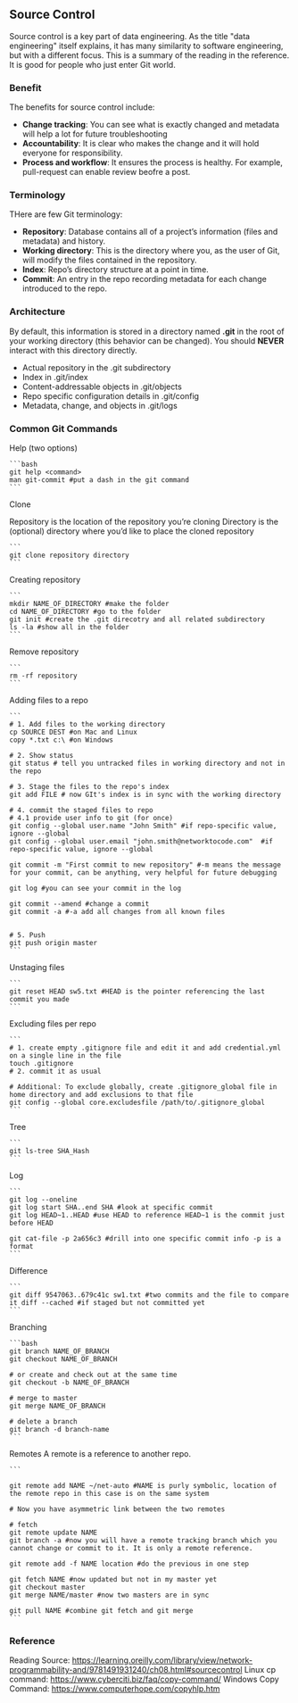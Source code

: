 ## Source Control

Source control is a key part of data engineering. As the title "data engineering" itself explains, it has many similarity to software engineering, but with a different focus. This is a summary of the reading in the reference. It is good for people who just enter Git world.

### Benefit

The benefits for source control include:

* **Change tracking**: You can see what is exactly changed and metadata will help a lot for future troubleshooting
* **Accountability**: It is clear who makes the change and it will hold everyone for responsibility.
* **Process and workflow**: It ensures the process is healthy. For example, pull-request can enable review beofre a post.

### Terminology

THere are few Git terminology:

* **Repository**: Database contains all of a project’s information (files and metadata) and history.
* **Working directory**: This is the directory where you, as the user of Git, will modify the files contained in the repository.
* **Index**: Repo’s directory structure at a point in time.
* **Commit**: An entry in the repo recording metadata for each change introduced to the repo.

### Architecture

By default, this information is stored in a directory named **.git** in the root of your working directory (this behavior can be changed). You should **NEVER** interact with this directory directly.

* Actual repository in the .git subdirectory
* Index in .git/index
* Content-addressable objects in .git/objects
* Repo specific configuration details in .git/config
* Metadata, change, and objects in .git/logs

### Common Git Commands

Help (two options)

    ```bash
    git help <command>
    man git-commit #put a dash in the git command
    ```

Clone

Repository is the location of the repository you’re cloning
Directory is the (optional) directory where you’d like to place the cloned repository

    ```
    git clone repository directory
    ```

Creating repository

    ```
    mkdir NAME_OF_DIRECTORY #make the folder
    cd NAME_OF_DIRECTORY #go to the folder
    git init #create the .git direcotry and all related subdirectory
    ls -la #show all in the folder
    ```

Remove repository

    ```
    rm -rf repository
    ```

Adding files to a repo

    ```
    # 1. Add files to the working directory
    cp SOURCE DEST #on Mac and Linux
    copy *.txt c:\ #on Windows

    # 2. Show status
    git status # tell you untracked files in working directory and not in the repo

    # 3. Stage the files to the repo's index
    git add FILE # now GIt's index is in sync with the working directory

    # 4. commit the staged files to repo
    # 4.1 provide user info to git (for once)
    git config --global user.name "John Smith" #if repo-specific value, ignore --global
    git config --global user.email "john.smith@networktocode.com"  #if repo-specific value, ignore --global

    git commit -m "First commit to new repository" #-m means the message for your commit, can be anything, very helpful for future debugging 

    git log #you can see your commit in the log

    git commit --amend #change a commit
    git commit -a #-a add all changes from all known files


    # 5. Push
    git push origin master
    ```

Unstaging files

    ```
    git reset HEAD sw5.txt #HEAD is the pointer referencing the last commit you made 
    ```

Excluding files per repo

    ```
    # 1. create empty .gitignore file and edit it and add credential.yml on a single line in the file 
    touch .gitignore
    # 2. commit it as usual

    # Additional: To exclude globally, create .gitignore_global file in home directory and add exclusions to that file
    git config --global core.excludesfile /path/to/.gitignore_global
    ```

Tree

    ```
    git ls-tree SHA_Hash
    ```

Log

    ```
    git log --oneline
    git log start SHA..end SHA #look at specific commit
    git log HEAD~1..HEAD #use HEAD to reference HEAD~1 is the commit just before HEAD

    git cat-file -p 2a656c3 #drill into one specific commit info -p is a format
    ```

Difference

    ```
    git diff 9547063..679c41c sw1.txt #two commits and the file to compare
    it diff --cached #if staged but not committed yet
    ```

Branching

    ```bash
    git branch NAME_OF_BRANCH
    git checkout NAME_OF_BRANCH

    # or create and check out at the same time
    git checkout -b NAME_OF_BRANCH

    # merge to master
    git merge NAME_OF_BRANCH

    # delete a branch
    git branch -d branch-name
    ```

Remotes
A remote is a reference to another repo.

    ```

    git remote add NAME ~/net-auto #NAME is purly symbolic, location of the remote repo in this case is on the same system

    # Now you have asymmetric link between the two remotes

    # fetch
    git remote update NAME
    git branch -a #now you will have a remote tracking branch which you cannot change or commit to it. It is only a remote reference. 

    git remote add -f NAME location #do the previous in one step

    git fetch NAME #now updated but not in my master yet
    git checkout master
    git merge NAME/master #now two masters are in sync

    git pull NAME #combine git fetch and git merge 
    ```

### Reference

Reading Source: <https://learning.oreilly.com/library/view/network-programmability-and/9781491931240/ch08.html#sourcecontrol>
Linux cp command: <https://www.cyberciti.biz/faq/copy-command/>
Windows Copy Command: <https://www.computerhope.com/copyhlp.htm>